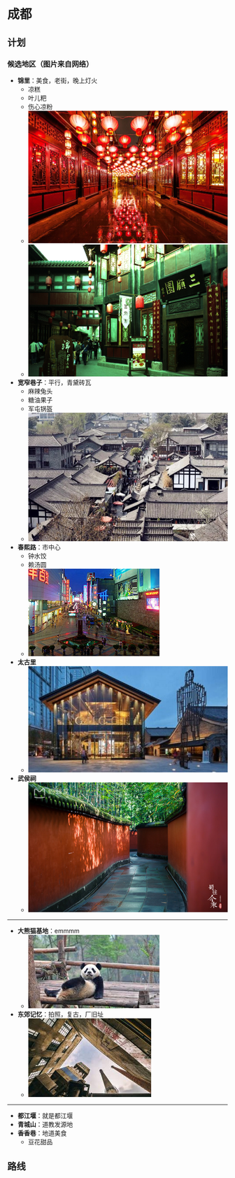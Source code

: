 # 成都

## 计划

### 候选地区（图片来自网络）

- **锦里**：美食，老街，晚上灯火
  - 凉糕
  - 叶儿粑
  - 伤心凉粉
  - ![](./img/jinli.jpeg)
  - ![](./img/jinli2.jpg)
- **宽窄巷子**：平行，青黛砖瓦
  - 麻辣兔头
  - 糖油果子
  - 军屯锅盔
  - ![](./img/kuanzhai.jpg)
- **春熙路**：市中心
  - 钟水饺
  - 赖汤圆
  - ![](./img/chunxi.jpg)
- **太古里**
  - ![](./img/taiguli.jpg)
- **武侯祠**
  - ![](./img/wuhou.jpeg)
-----------------------------
- **大熊猫基地**：emmmm
  - ![](./img/panda.jpg)
- **东郊记忆**：拍照，复古，厂旧址
  - ![](./img/dongjiao.jpg)
-----------------------------
- **都江堰**：就是都江堰
- **青城山**：道教发源地
- **香香巷**：地道美食
  - 豆花甜品

## 路线

##
